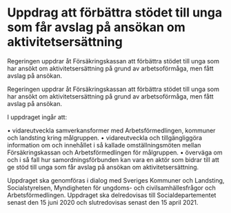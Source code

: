 # Uppdrag att förbättra stödet till unga som får avslag på ansökan om aktivitetsersättning

Regeringen uppdrar åt Försäkringskassan att förbättra stödet till unga som har ansökt om aktivitetsersättning på grund av arbetsoförmåga, men fått avslag på ansökan.

Regeringen uppdrar åt Försäkringskassan att förbättra stödet till unga som har ansökt om aktivitetsersättning på grund av arbetsoförmåga, men fått avslag på ansökan.

I uppdraget ingår att:

• vidareutveckla samverkansformer med Arbetsförmedlingen, kommuner och landsting kring målgruppen.
• vidareutveckla och tillgängliggöra information om och innehållet i så kallade omställningsmöten mellan Försäkringskassan och Arbetsförmedlingen för målgruppen.
• överväga om och i så fall hur samordningsförbunden kan vara en aktör som bidrar till att ge stöd till unga som får avslag på ansökan om aktivitetsersättning.

Uppdraget ska genomföras i dialog med Sveriges Kommuner och Landsting, Socialstyrelsen, Myndigheten för ungdoms- och civilsamhällesfrågor och Arbetsförmedlingen.
Uppdraget ska delredovisas till Socialdepartementet senast den 15 juni 2020 och slutredovisas senast den 15 april 2021.
